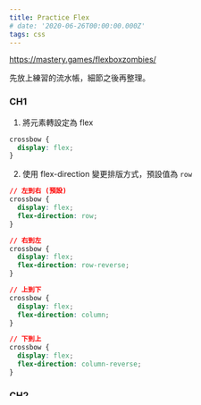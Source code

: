 ```yaml
---
title: Practice Flex
# date: '2020-06-26T00:00:00.000Z'
tags: css
---
```


https://mastery.games/flexboxzombies/

先放上練習的流水帳，細節之後再整理。

### CH1

1. 將元素轉設定為 flex

```css
crossbow {
  display: flex;
}
```

2. 使用 flex-direction 變更排版方式，預設值為 `row`

```css
// 左到右 (預設)
crossbow {
  display: flex;
  flex-direction: row;
}

// 右到左
crossbow {
  display: flex;
  flex-direction: row-reverse;
}

// 上到下
crossbow {
  display: flex;
  flex-direction: column;
}

// 下到上
crossbow {
  display: flex;
  flex-direction: column-reverse;
}
```

### CH2

1. 使用 justify-content 變更內容的對齊，預設值為 `flex-start`

```css
// 對齊起始點 (預設：左)
crossbow {
  display: flex;
  justify-content: flex-start;
}

// 對齊結束點 (右)
crossbow {
  display: flex;
  justify-content: flex-end;
}
```

搭配 flex-direction 可以調整為任何方向，例如：

```css
// 對齊右側結束點
crossbow {
  display: flex;
  flex-direction: row-reverse;
  justify-content: flex-end;
}
```

```css
// 對齊上方結束點
crossbow {
  display: flex;
  flex-direction: column-reverse;
  justify-content: flex-end;
}
```

另一個範例，將內容對齊中間：

```css
// 對齊中間
crossbow {
  display: flex;
  justify-content: center;
}
```

將項目填滿整個容器並使用空白隔開 (兩側無空白)

```css
crossbow {
  display: flex;
  justify-content: space-between;
}
```

項目填滿容器使用空白間隔，並在左右兩側也加上空白

```css
crossbow {
  display: flex;
  justify-content: space-around;
}
```

### CH3

使用 align-items 變更項目側邊的對齊

```css
crossbow {
  display: flex;
  align-items: flex-start;
}
```

以下範例項目採用下到上的縱向排序並齊左

```css
crossbow {
  display: flex;
  flex-direction: column-reverse;
  align-items: flex-start;
}
```

`align-items` 擁有 `stretch` 屬性能夠將項目展開，以下屬性表示從左到右排序的項目，且每個項目的均延展至容器的高度

```css
crossbow {
  display: flex;
  align-items: stretch;
}
```

使用 `justify-content` 與 `align-items` 排列各種情境。

Line targets up along the red Justify Laser with `justify-content` and align targets along the blue Alignment Lasers with `align-items`

`align-items` 的預設值是 `stretch`

### CH4

使用 `align-self` 針對容器內的各別項目重設對齊

```css
crossbow {
  display: flex;
  align-items: flex-end;
}

.target {
  align-self: center;
}
```

### CH5

使用 `flex-grow` 標記會隨著容器變寬的項目，預設的值是 `0` 代表不會隨著容器擴張，如設定超過 `1` 則會以相對的倍率擴張。

`align-items: stretch` 指的是項目會延展至副軸的長度。

### CH6

`flex-grow` 表示有額外空間時，項目該如何反應
`flex-shrink` 表示空間不足時，項目該如何反應，預設值是 `1` 代表會隨著容器壓縮，設定為 `0` 代表不壓縮

### CH7

`flex-basis` 可以視為是 `width` 或 `height` 的增強，如果同時設定 `flex-basis` 或寬高，後者會被忽略。
`flex-basis` 在水平的 `flex-direction` 被視為寬，垂直則視為高。

`flex-basis` 會受到 `min-width` 與 `min-height` 影響，最小寬/高度不會低於設定的值。
`flex-basis` 會受到 `max-width` 與 `max-height` 影響，最大寬/高度不會超過設定的值。

`flex-basis` 無法保證寬度，在外層容器寬度不足，項目會因為 `flex-shrink` 屬性而壓縮。
`flex-basis` 的預設值是 `auto` 代表該項目會使用 `width` 屬性作其寬度。

若 `flex-basis` 設定為 `0` 容器會縮減至最小可用的寬度。[範例](https://stackoverflow.com/questions/47578958/the-difference-between-flex-basis-auto-and-0-zero/47579078)

When flex-basis is 0, flex-grow ignores the size of the content in flex items and treats all space on the line as free space.

### CH8

`order` 屬性用來改變主軸上項目的順序，數字越高離起始點越遠、預設值為 0，設定負數會更接近起始點，
`order` 無法套用到 nth-of-type 選擇器，因此選擇的項目不會根據 order 有所改變

### CH9

`flex-wrap: wrap` 屬性會使項目在容器空間不足時換行。
`flex-wrap: wrap-reverse` 會將新行建立在項目上方，且同樣會反轉 `align-items` 的設定，例如 `flex-end` 指的是上方。

wrap firt, shrink second.

`flex-wrap` 的預設值是 `no-wrap`，其他屬性與其互動 (如 `justify-content` 與 `align-items`) 會使用新行作為邊界。

### CH10

`align-content` 用來表示在多行 (wrap 時) 項目該如何對齊，預設值是 `stretch` 代表項目會填滿主軸的高，運作起來與 `align-items` 類似：`flex-start` 代表上方，`flex-end` 代表下方。
`align-content` 也包含了類似 `justify-content` 的 `space-between` 與 `space-around` 屬性。
`align-content` 對 `flex-wrap: no-wrap` 的容器無效

https://developer.mozilla.org/zh-CN/docs/Web/CSS/align-content

### CH11: Shortcut

`flex` 屬性可以同時設定 `flex-grow`、`flex-shrink` 與 `flex-basis` 屬性。

`flex: 1` => `flex: 1 1 0`
`flex: auto` => `flex: 1 1 auto`
`flex: none` => `flex: 0 0 auto`

`flex-flow` 可以同時設定 `flex-direction` 與 `flex-wrap` 屬性。

### CH12: Review
